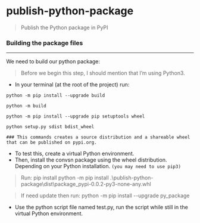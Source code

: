 # publish-python-package

> Publish the Python package in PyPI

### Building the package files
------------------------

We need to build our python package:
> Before we begin this step, I should mention that I’m using Python3.

* In your terminal (at the root of the project) run:

``` 
python -m pip install --upgrade build

python -m build

python -m pip install --upgrade pip setuptools wheel

python setup.py sdist bdist_wheel

### This commands creates a source distribution and a shareable wheel that can be published on pypi.org.
```

* To test this, create a virtual Python environment.
* Then, install the convsn package using the wheel distribution. Depending on your Python installation. ```(you may need to use pip3)```
> Run: pip install <relative-path>python -m pip install .\publish-python-package\dist\package_pypi-0.0.2-py3-none-any.whl

> If need update then run: python -m pip install --upgrade py_package

* Use the python script file named test.py,
run the script while still in the virtual Python environment.

